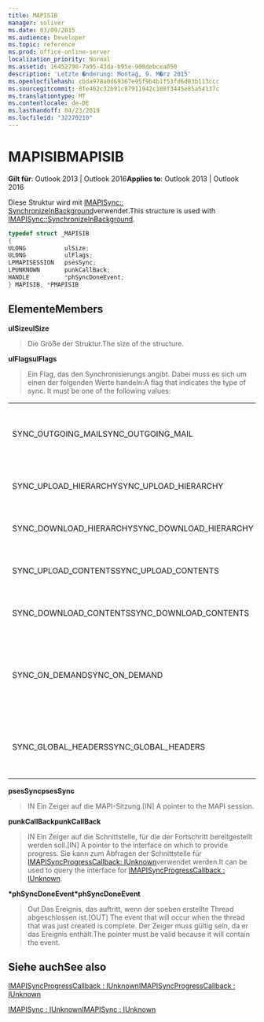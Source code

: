 ```yaml
---
title: MAPISIB
manager: soliver
ms.date: 03/09/2015
ms.audience: Developer
ms.topic: reference
ms.prod: office-online-server
localization_priority: Normal
ms.assetid: 16452798-7a95-43da-b95e-908debcea050
description: 'Letzte �nderung: Montag, 9. M�rz 2015'
ms.openlocfilehash: cbda978a0d69367e95f9b4b1f53fd6d03b113ccc
ms.sourcegitcommit: 8fe462c32b91c87911942c188f3445e85a54137c
ms.translationtype: MT
ms.contentlocale: de-DE
ms.lasthandoff: 04/23/2019
ms.locfileid: "32270210"
---
```

# <a name="mapisib"></a><span data-ttu-id="3bafa-103">MAPISIB</span><span class="sxs-lookup"><span data-stu-id="3bafa-103">MAPISIB</span></span>

  
  
<span data-ttu-id="3bafa-104">**Gilt für**: Outlook 2013 | Outlook 2016</span><span class="sxs-lookup"><span data-stu-id="3bafa-104">**Applies to**: Outlook 2013 | Outlook 2016</span></span> 
  
<span data-ttu-id="3bafa-105">Diese Struktur wird mit [IMAPISync:: SynchronizeInBackground](imapisyncsynchronizeinbackground.md)verwendet.</span><span class="sxs-lookup"><span data-stu-id="3bafa-105">This structure is used with [IMAPISync::SynchronizeInBackground](imapisyncsynchronizeinbackground.md).</span></span>
  
```cpp
typedef struct _MAPISIB
{
ULONG           ulSize;                
ULONG           ulFlags;
LPMAPISESSION   psesSync;
LPUNKNOWN       punkCallBack;
HANDLE          *phSyncDoneEvent;    
} MAPISIB, *PMAPISIB
```

## <a name="members"></a><span data-ttu-id="3bafa-106">Elemente</span><span class="sxs-lookup"><span data-stu-id="3bafa-106">Members</span></span>

 <span data-ttu-id="3bafa-107">**ulSize**</span><span class="sxs-lookup"><span data-stu-id="3bafa-107">**ulSize**</span></span>
  
> <span data-ttu-id="3bafa-108">Die Größe der Struktur.</span><span class="sxs-lookup"><span data-stu-id="3bafa-108">The size of the structure.</span></span>
    
 <span data-ttu-id="3bafa-109">**ulFlags**</span><span class="sxs-lookup"><span data-stu-id="3bafa-109">**ulFlags**</span></span>
  
> <span data-ttu-id="3bafa-110">Ein Flag, das den Synchronisierungs angibt. Dabei muss es sich um einen der folgenden Werte handeln:</span><span class="sxs-lookup"><span data-stu-id="3bafa-110">A flag that indicates the type of sync. It must be one of the following values:</span></span>
    
||||
|:-----|:-----|:-----|
|<span data-ttu-id="3bafa-111">SYNC_OUTGOING_MAIL</span><span class="sxs-lookup"><span data-stu-id="3bafa-111">SYNC_OUTGOING_MAIL</span></span>  <br/> |<span data-ttu-id="3bafa-112">0x00000200</span><span class="sxs-lookup"><span data-stu-id="3bafa-112">0x00000200</span></span>  <br/> |<span data-ttu-id="3bafa-113">Senden Sie die Nachricht an den Server (derzeit nicht verwendet).</span><span class="sxs-lookup"><span data-stu-id="3bafa-113">Send the message to the server (not currently in use).</span></span>  <br/> |
|<span data-ttu-id="3bafa-114">SYNC_UPLOAD_HIERARCHY</span><span class="sxs-lookup"><span data-stu-id="3bafa-114">SYNC_UPLOAD_HIERARCHY</span></span>  <br/> |<span data-ttu-id="3bafa-115">0x00000001</span><span class="sxs-lookup"><span data-stu-id="3bafa-115">0x00000001</span></span>  <br/> |<span data-ttu-id="3bafa-116">Hierarchieänderungen auf dem Server pushen.</span><span class="sxs-lookup"><span data-stu-id="3bafa-116">Push hierarchy changes to the server.</span></span>  <br/> |
|<span data-ttu-id="3bafa-117">SYNC_DOWNLOAD_HIERARCHY</span><span class="sxs-lookup"><span data-stu-id="3bafa-117">SYNC_DOWNLOAD_HIERARCHY</span></span>  <br/> |<span data-ttu-id="3bafa-118">0x00000002</span><span class="sxs-lookup"><span data-stu-id="3bafa-118">0x00000002</span></span>  <br/> |<span data-ttu-id="3bafa-119">Hierarchieänderungen vom Server abrufen.</span><span class="sxs-lookup"><span data-stu-id="3bafa-119">Pull hierarchy changes from server.</span></span>  <br/> |
|<span data-ttu-id="3bafa-120">SYNC_UPLOAD_CONTENTS</span><span class="sxs-lookup"><span data-stu-id="3bafa-120">SYNC_UPLOAD_CONTENTS</span></span>  <br/> |<span data-ttu-id="3bafa-121">0x00000040</span><span class="sxs-lookup"><span data-stu-id="3bafa-121">0x00000040</span></span>  <br/> |<span data-ttu-id="3bafa-122">Push Message Changes to Server.</span><span class="sxs-lookup"><span data-stu-id="3bafa-122">Push message changes to server.</span></span>  <br/> |
|<span data-ttu-id="3bafa-123">SYNC_DOWNLOAD_CONTENTS</span><span class="sxs-lookup"><span data-stu-id="3bafa-123">SYNC_DOWNLOAD_CONTENTS</span></span>  <br/> |<span data-ttu-id="3bafa-124">0x00000080</span><span class="sxs-lookup"><span data-stu-id="3bafa-124">0x00000080</span></span>  <br/> |<span data-ttu-id="3bafa-125">Nachrichtenänderungen vom Server abrufen.</span><span class="sxs-lookup"><span data-stu-id="3bafa-125">Pull message changes from server.</span></span>  <br/> |
|<span data-ttu-id="3bafa-126">SYNC_ON_DEMAND</span><span class="sxs-lookup"><span data-stu-id="3bafa-126">SYNC_ON_DEMAND</span></span>  <br/> |<span data-ttu-id="3bafa-127">0x20000000</span><span class="sxs-lookup"><span data-stu-id="3bafa-127">0x20000000</span></span>  <br/> |<span data-ttu-id="3bafa-128">Die Synchronisierung wurde vom Benutzer initiiert und sollte eine höhere Priorität haben.</span><span class="sxs-lookup"><span data-stu-id="3bafa-128">The sync was initiated by the user and should be a higher priority.</span></span>  <br/> |
|<span data-ttu-id="3bafa-129">SYNC_GLOBAL_HEADERS</span><span class="sxs-lookup"><span data-stu-id="3bafa-129">SYNC_GLOBAL_HEADERS</span></span>  <br/> |<span data-ttu-id="3bafa-130">0x02000000</span><span class="sxs-lookup"><span data-stu-id="3bafa-130">0x02000000</span></span>  <br/> |<span data-ttu-id="3bafa-131">Sollte nur Kopfzeilen und keine vollständigen Körper synchronisieren.</span><span class="sxs-lookup"><span data-stu-id="3bafa-131">Should only sync headers and not full bodies.</span></span>  <br/> |
   
 <span data-ttu-id="3bafa-132">**psesSync**</span><span class="sxs-lookup"><span data-stu-id="3bafa-132">**psesSync**</span></span>
  
> <span data-ttu-id="3bafa-133">IN Ein Zeiger auf die MAPI-Sitzung.</span><span class="sxs-lookup"><span data-stu-id="3bafa-133">[IN] A pointer to the MAPI session.</span></span>
    
 <span data-ttu-id="3bafa-134">**punkCallBack**</span><span class="sxs-lookup"><span data-stu-id="3bafa-134">**punkCallBack**</span></span>
  
> <span data-ttu-id="3bafa-135">IN Ein Zeiger auf die Schnittstelle, für die der Fortschritt bereitgestellt werden soll.</span><span class="sxs-lookup"><span data-stu-id="3bafa-135">[IN] A pointer to the interface on which to provide progress.</span></span> <span data-ttu-id="3bafa-136">Sie kann zum Abfragen der Schnittstelle für [IMAPISyncProgressCallback: IUnknown](imapisyncprogresscallbackiunknown.md)verwendet werden.</span><span class="sxs-lookup"><span data-stu-id="3bafa-136">It can be used to query the interface for [IMAPISyncProgressCallback : IUnknown](imapisyncprogresscallbackiunknown.md).</span></span>
    
 <span data-ttu-id="3bafa-137">**\*phSyncDoneEvent**</span><span class="sxs-lookup"><span data-stu-id="3bafa-137">**\*phSyncDoneEvent**</span></span>
  
> <span data-ttu-id="3bafa-138">Out Das Ereignis, das auftritt, wenn der soeben erstellte Thread abgeschlossen ist.</span><span class="sxs-lookup"><span data-stu-id="3bafa-138">[OUT] The event that will occur when the thread that was just created is complete.</span></span> <span data-ttu-id="3bafa-139">Der Zeiger muss gültig sein, da er das Ereignis enthält.</span><span class="sxs-lookup"><span data-stu-id="3bafa-139">The pointer must be valid because it will contain the event.</span></span>
    
## <a name="see-also"></a><span data-ttu-id="3bafa-140">Siehe auch</span><span class="sxs-lookup"><span data-stu-id="3bafa-140">See also</span></span>



[<span data-ttu-id="3bafa-141">IMAPISyncProgressCallback : IUnknown</span><span class="sxs-lookup"><span data-stu-id="3bafa-141">IMAPISyncProgressCallback : IUnknown</span></span>](imapisyncprogresscallbackiunknown.md)
  
[<span data-ttu-id="3bafa-142">IMAPISync : IUnknown</span><span class="sxs-lookup"><span data-stu-id="3bafa-142">IMAPISync : IUnknown</span></span>](imapisynciunknown.md)

